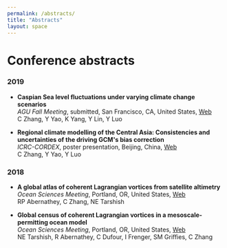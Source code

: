 ```yaml
---
permalink: /abstracts/
title: "Abstracts"
layout: space
---
```

# Conference abstracts

### 2019

* **Caspian Sea level fluctuations under varying climate change scenarios**  
  *AGU Fall Meeting*, submitted, San Francisco, CA, United States, [Web][w4]  
  C Zhang, Y Yao, K Yang, Y Lin, Y Luo

  [w4]: https://www2.agu.org/fall-meeting

*  **Regional climate modelling of the Central Asia: Consistencies and uncertainties of the driving GCM's bias correction**  
   *ICRC-CORDEX*, poster presentation, Beijing, China, [Web][w3]  
   C Zhang, Y Yao, Y Luo

   [w3]: http://icrc-cordex2019.cordex.org

### 2018

*  **A global atlas of coherent Lagrangian vortices from satellite altimetry**  
   *Ocean Sciences Meeting*, Portland, OR, United States, [Web][w2]  
   RP Abernathey, C Zhang, NE Tarshish

   [w2]: https://agu.confex.com/agu/os18/preliminaryview.cgi/Paper320231.html

*  **Global census of coherent Lagrangian vortices in a mesoscale-permitting ocean model**  
   *Ocean Sciences Meeting*, Portland, OR, United States, [Web][w1]  
   NE Tarshish, R Abernathey, C Dufour, I Frenger, SM Griffies, C Zhang

   [w1]: https://agu.confex.com/agu/os18/preliminaryview.cgi/Paper321716.html
